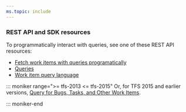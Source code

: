 ```yaml
---
ms.topic: include
---
```


### REST API and SDK resources  

To programmatically interact with queries, see one of these REST API resources:  

- [Fetch work items with queries programatically](../../integrate/quickstarts/work-item-quickstart.md) 
- [Queries](/rest/api/vsts/wit/queries)
- [Work item query language](/rest/api/vsts/wit/wiql)


::: moniker range=">= tfs-2013 <= tfs-2015"
Or, for TFS 2015 and earlier versions, [Query for Bugs, Tasks, and Other Work Items](https://msdn.microsoft.com/library/bb130306.aspx).

::: moniker-end